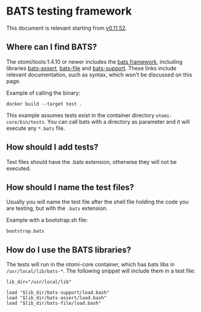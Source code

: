 # BATS testing framework

This document is relevant starting from [v0.11.52](https://github.com/redkubes/otomi-core/releases/tag/v0.11.52).

## Where can I find BATS?

The otomi/tools:1.4.10 or newer includes the [bats framework](https://github.com/bats-core/bats-core), including libraries [bats-assert](https://github.com/ztombol/bats-assert), [bats-file](https://github.com/ztombol/bats-support) and [bats-support](https://github.com/ztombol/bats-support). These links include relevant documentation, such as syntax, which won't be discussed on this page.

Example of calling the binary:

`docker build --target test .`

This example assumes tests exist in the container directory `otomi-core/bin/tests`. You can call bats with a directory as parameter and it will execute any `*.bats` file.

## How should I add tests?

Test files should have the .bats extension, otherwise they will not be executed.

## How should I name the test files?

Usually you will name the test file after the shell file holding the code you are testing, but with the `.bats` extension.

Example with a bootstrap.sh file:

`bootstrap.bats`

## How do I use the BATS libraries?

The tests will run in the otomi-core container, which has bats libs in `/usr/local/lib/bats-*`. The following snippet will include them in a test file:

```
lib_dir="/usr/local/lib"

load "$lib_dir/bats-support/load.bash"
load "$lib_dir/bats-assert/load.bash"
load "$lib_dir/bats-file/load.bash"
```
